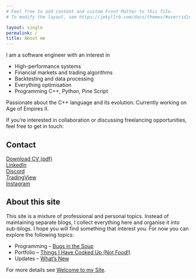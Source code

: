 ```yaml
---
# Feel free to add content and custom Front Matter to this file.
# To modify the layout, see https://jekyllrb.com/docs/themes/#overriding-theme-defaults

layout: single
permalink: /
title: About me
---
```


I am a software engineer with an interest in
- High-performance systems
- Financial markets and trading algorithms
- Backtesting and data processing
- Everything optimisation
- Programming C++, Python, Pine Script

Passionate about the C++ language and its evolution.
Currently working on Age of Empires II.

If you’re interested in collaboration or discussing freelancing opportunities, feel free to get in touch:

## Contact
<ul style="list-style: none; padding-left: 0;">
  <li>
    <i class="fas fa-fw fa-file-pdf"></i>
    <a href="/assets/downloads/CV English - Peter Tengg.pdf" type="application/pdf" download>Download CV (pdf)</a>
  </li>
  <li>
    <i class="fab fa-fw fa-linkedin"></i>
    <a href="https://www.linkedin.com/in/petertengg/" target="_blank" rel="nofollow noopener noreferrer">LinkedIn</a>
  </li>
  <li>
    <i class="fab fa-fw fa-discord"></i>
    <a href="https://discord.com/users/peti7199" target="_blank" rel="nofollow noopener noreferrer">Discord</a>
  </li>
  <li>
    <i class="fas fa-fw fa-chart-line"></i>
    <a href="https://www.tradingview.com/u/OperationHeadLessChicken/" target="_blank" rel="nofollow noopener noreferrer">TradingView</a>
  </li>
  <li>
    <i class="fab fa-fw fa-instagram"></i>
    <a href="https://www.instagram.com/optimal_banana/" target="_blank" rel="nofollow noopener noreferrer">Instagram</a>
  </li>
</ul>

## About this site

This site is a mixture of professional and personal topics. Instead of maintaining separate blogs, I collect everything here and organise it into sub-blogs. I hope you will find something that interest you. For now you can explore the following topics:
- Programming – [Bugs in the Soup](/programming/)
- Portfolio – [Things I Have Cooked Up (Not Food!)](/portfolio/)
- Updates – [What’s New](/updates/)

For more details see [Welcome to my Site](/updates/2025-07-15-welcome-to-my-site).